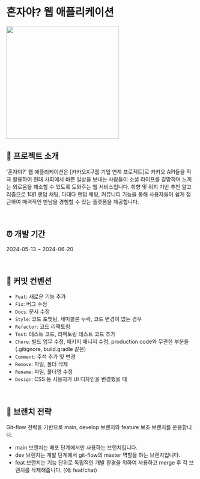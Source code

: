 # 혼자야? 웹 애플리케이션

<img src="https://github.com/How-about-this/.github/assets/63420948/e51409e0-da58-490c-bef9-60f91432cb39" width="300" height="300"/>

## 📕 프로젝트 소개
'혼자야?' 웹 애플리케이션은 [카카오X구름 기업 연계 프로젝트]로 카카오 API들을 적극 활용하여 현대 사회에서 바쁜 일상을 보내는 사람들이 소셜 라이프를 갈망하며 느끼는 외로움을 해소할 수 있도록 도와주는 웹 서비스입니다.
취향 및 위치 기반 추천 알고리즘으로 1대1 랜덤 채팅, 다대다 랜덤 채팅, 커뮤니티 기능을 통해 사용자들이 쉽게 접근하여 매력적인 만남을 경험할 수 있는 플랫폼을 제공합니다.

<br>

## ⏰ 개발 기간
2024-05-13 ~ 2024-06-20

<br>

## 🤝 커밋 컨벤션
- `Feat`: 새로운 기능 추가
- `Fix`: 버그 수정
- `Docs`: 문서 수정
- `Style`: 코드 포맷팅, 세미콜론 누락, 코드 변경이 없는 경우
- `Refactor`: 코드 리팩토링
- `Test`: 테스트 코드, 리팩토링 테스트 코드 추가
- `Chore`: 빌드 업무 수정, 패키지 매니저 수정, production code와 무관한 부분들 (.gitignore, build.gradle 같은)
- `Comment`: 주석 추가 및 변경
- `Remove`: 파일, 폴더 삭제
- `Rename`: 파일, 폴더명 수정
- `Design`: CSS 등 사용자가 UI 디자인을 변경했을 때

<br>

## 🌊 브랜치 전략
Git-flow 전략을 기반으로 main, develop 브랜치와 feature 보조 브랜치를 운용합니다.
- main 브랜치는 배포 단계에서만 사용하는 브랜치입니다.
- dev 브랜치는 개발 단계에서 git-flow의 master 역할을 하는 브랜치입니다.
- feat 브랜치는 기능 단위로 독립적인 개발 환경을 위하여 사용하고 merge 후 각 브랜치를 삭제해줍니다. (예: feat/chat)
